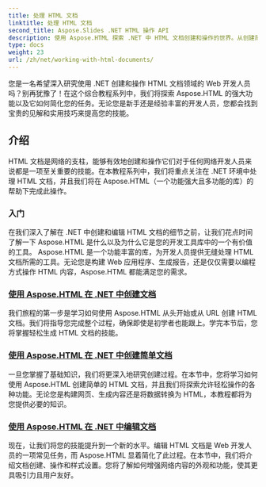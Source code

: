 ```yaml
---
title: 处理 HTML 文档
linktitle: 处理 HTML 文档
second_title: Aspose.Slides .NET HTML 操作 API
description: 使用 Aspose.HTML 探索 .NET 中 HTML 文档创建和操作的世界。从创建简单的文档到深入的编辑。
type: docs
weight: 23
url: /zh/net/working-with-html-documents/
---
```


您是一名希望深入研究使用 .NET 创建和操作 HTML 文档领域的 Web 开发人员吗？别再犹豫了！在这个综合教程系列中，我们将探索 Aspose.HTML 的强大功能以及它如何简化您的任务。无论您是新手还是经验丰富的开发人员，您都会找到宝贵的见解和实用技巧来提高您的技能。

## 介绍

HTML 文档是网络的支柱，能够有效地创建和操作它们对于任何网络开发人员来说都是一项至关重要的技能。在本教程系列中，我们将重点关注在 .NET 环境中处理 HTML 文档，并且我们将在 Aspose.HTML（一个功能强大且多功能的库）的帮助下完成此操作。

### 入门

在我们深入了解在 .NET 中创建和编辑 HTML 文档的细节之前，让我们花点时间了解一下 Aspose.HTML 是什么以及为什么它是您的开发工具库中的一个有价值的工具。 Aspose.HTML 是一个功能丰富的库，为开发人员提供无缝处理 HTML 文档所需的工具。无论您是构建 Web 应用程序、生成报告，还是仅仅需要以编程方式操作 HTML 内容，Aspose.HTML 都能满足您的需求。

### [使用 Aspose.HTML 在 .NET 中创建文档](./creating-a-document/)

我们旅程的第一步是学习如何使用 Aspose.HTML 从头开始或从 URL 创建 HTML 文档。我们将指导您完成整个过程，确保即使是初学者也能跟上。学完本节后，您将掌握轻松生成 HTML 文档的技能。

### [使用 Aspose.HTML 在 .NET 中创建简单文档](./creating-a-simple-document/)

一旦您掌握了基础知识，我们将更深入地研究创建过程。在本节中，您将学习如何使用 Aspose.HTML 创建简单的 HTML 文档，并且我们将探索允许轻松操作的各种功能。无论您是构建网页、生成内容还是将数据转换为 HTML，本教程都将为您提供必要的知识。

### [使用 Aspose.HTML 在 .NET 中编辑文档](./editing-a-document/)

现在，让我们将您的技能提升到一个新的水平。编辑 HTML 文档是 Web 开发人员的一项常见任务，而 Aspose.HTML 显着简化了此过程。在本节中，我们将介绍文档创建、操作和样式设置。您将了解如何增强网络内容的外观和功能，使其更具吸引力且用户友好。